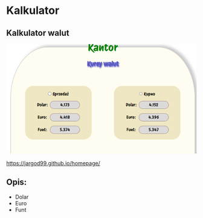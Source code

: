 # Kalkulator
## Kalkulator walut

![Kantoor](images/Kantor.png)

https://jargod99.github.io/homepage/

## Opis:
- Dolar
- Euro
- Funt
